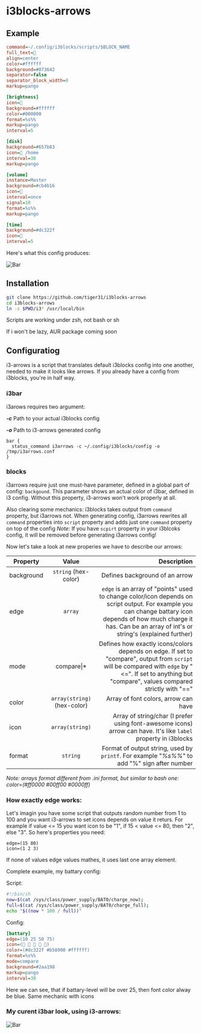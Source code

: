# i3blocks-arrows

## Example

```ini
command=~/.config/i3blocks/scripts/$BLOCK_NAME
full_text=
align=center
color=#ffffff
background=#073642
separator=false
separator_block_width=0
markup=pango 

[brightness]
icon=
background=#ffffff
color=#000000
format=%s%%
markup=pango
interval=5

[disk]
background=#657b83
icon= /home
interval=30
markup=pango

[volume]
instance=Master
background=#cb4b16
icon=
interval=once
signal=10
format=%s%%
markup=pango

[time]
background=#dc322f
icon=
interval=5
```

Here's what this config produces:

![Bar](https://i.imgur.com/kmOl1ts.png)

## Installation

```bash
git clone https://github.com/tiger31/i3blocks-arrows
cd i3blocks-arrows
ln -s $PWD/i3* /usr/local/bin
```

Scripts are working under zsh, not bash or sh

If i won't be lazy, AUR package coming soon

## Configuratiog

i3-arrows is a script that translates default i3blocks config into one another, needed to make it looks like arrows.
If you already have a config from i3blocks, you're in half way.

### i3bar

i3arows requires two argument:

**_-c_**
  Path to your actual i3blocks config
  
**_-o_**
  Path to i3-arrows generated config

```
bar {
  status_command i3arrows -c ~/.config/i3blocks/config -o /tmp/i3arrows.conf
}
```

### blocks

i3arrows require just one must-have parameter, defined in a global part of config: ```backgound```.
This parameter shows an actual color of i3bar, defined in i3 config. Without this property, i3-arrows won't work properly at all.

Also clearing some mechanics: i3blocks takes output from ```command``` property, but i3arrows not.
When generating config, i3arrows rewrites all ```command``` properties into ```script``` property and adds just one ```command``` property on top of the config
_Note:_ If you have ```scpirt``` property in your i3blcoks config, it will be removed before generating i3arrows config!

Now let's take a look at new properies we have to describe our arrows:

| Property  | Value | Description |
| --------- |:-----:| -----------:|
| background | ```string``` (hex-color) | Defines background of an arrow |
| edge | ```array```  | ```edge``` is an array of "points" used to change color/icon depends on script output. For example you can change battary icon depends of how much charge it has. Can be an array of int's or string's (explained further) |
| mode | compare\|* | Defines how exactly icons/colors depends on edge. If set to "compare", output from ```script``` will be compared with ```edge``` by "<=". If set to anything but "compare", values compared strictly with "==" |
| color | ```array(string)``` (hex-color) | Array of font colors, arrow can have |
| icon | ```array(string)```  | Array of string/char (I prefer using font-awesome icons) arrow can have. It's like ```label``` property in i3blocks |
| format | ```string``` | Format of output string, used by ```printf```. For example "_%s%%_" to add "%" sign after number |#

_Note: arrays format different from .ini format, but similar to bash one: color=(#ff0000 #00ff00 #0000ff)_

### How exactly edge works:

Let's imagin you have some script that outputs random number from 1 to 100 and you want i3-arrows to set icons depends on value it returs.
For example if value <= 15 you want icon to be "1", if 15 < value <= 80, then "2", else "3".
So here's properties you need:

```
edge=(15 80)
icon=(1 2 3)
```
If none of values edge values mathes, it uses last one array element.

Complete example, my battary config: 

Script:
```bash
#!/bin/sh
now=$(cat /sys/class/power_supply/BAT0/charge_now);
full=$(cat /sys/class/power_supply/BAT0/charge_full);
echo "$((now * 100 / full))"
```

Config:
```ini
[battary]
edge=(10 25 50 75)
icon=(    )
color=(#dc322f #b58900 #ffffff)
format=%s%%
mode=compare
background=#2aa198
markup=pango
interval=30
```

Here we can see, that if battary-level will be over 25, then font color alway be blue. Same mechanic with icons

### My curent i3bar look, using i3-arrows:

![Bar](https://i.imgur.com/GV3FtW3.png)
